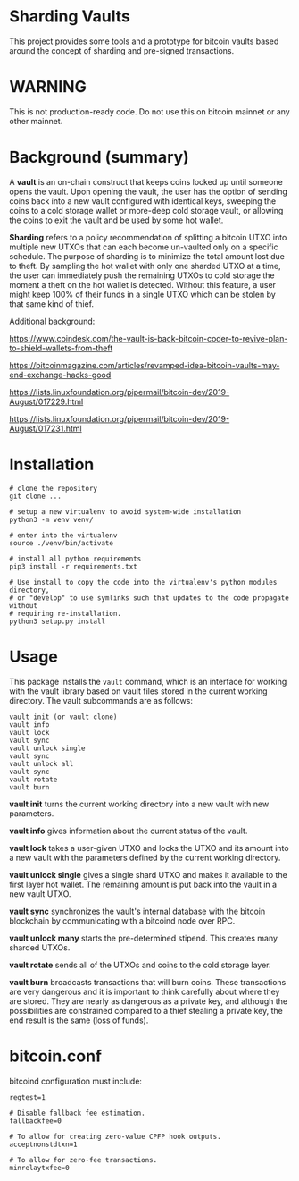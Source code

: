 # Sharding Vaults

This project provides some tools and a prototype for bitcoin vaults based
around the concept of sharding and pre-signed transactions.

# WARNING

This is not production-ready code. Do not use this on bitcoin mainnet or any other mainnet.

# Background (summary)

A **vault** is an on-chain construct that keeps coins locked up until someone
opens the vault. Upon opening the vault, the user has the option of sending
coins back into a new vault configured with identical keys, sweeping the coins
to a cold storage wallet or more-deep cold storage vault, or allowing the coins
to exit the vault and be used by some hot wallet.

**Sharding** refers to a policy recommendation of splitting a bitcoin UTXO into
multiple new UTXOs that can each become un-vaulted only on a specific schedule.
The purpose of sharding is to minimize the total amount lost due to theft. By
sampling the hot wallet with only one sharded UTXO at a time, the user can
immediately push the remaining UTXOs to cold storage the moment a theft on the
hot wallet is detected. Without this feature, a user might keep 100% of their
funds in a single UTXO which can be stolen by that same kind of thief.

Additional background:

<https://www.coindesk.com/the-vault-is-back-bitcoin-coder-to-revive-plan-to-shield-wallets-from-theft>

<https://bitcoinmagazine.com/articles/revamped-idea-bitcoin-vaults-may-end-exchange-hacks-good>

<https://lists.linuxfoundation.org/pipermail/bitcoin-dev/2019-August/017229.html>

<https://lists.linuxfoundation.org/pipermail/bitcoin-dev/2019-August/017231.html>

# Installation

```
# clone the repository
git clone ...

# setup a new virtualenv to avoid system-wide installation
python3 -m venv venv/

# enter into the virtualenv
source ./venv/bin/activate

# install all python requirements
pip3 install -r requirements.txt

# Use install to copy the code into the virtualenv's python modules directory,
# or "develop" to use symlinks such that updates to the code propagate without
# requiring re-installation.
python3 setup.py install
```

# Usage

This package installs the `vault` command, which is an interface for working
with the vault library based on vault files stored in the current working
directory. The vault subcommands are as follows:

```
vault init (or vault clone)
vault info
vault lock
vault sync
vault unlock single
vault sync
vault unlock all
vault sync
vault rotate
vault burn
```

**vault init** turns the current working directory into a new vault with new
parameters.

**vault info** gives information about the current status of the vault.

**vault lock** takes a user-given UTXO and locks the UTXO and its amount into a
new vault with the parameters defined by the current working directory.

**vault unlock single** gives a single shard UTXO and makes it available to the
first layer hot wallet. The remaining amount is put back into the vault in a
new vault UTXO.

**vault sync** synchronizes the vault's internal database with the bitcoin
blockchain by communicating with a bitcoind node over RPC.

**vault unlock many** starts the pre-determined stipend. This creates many
sharded UTXOs.

**vault rotate** sends all of the UTXOs and coins to the cold storage layer.

**vault burn** broadcasts transactions that will burn coins. These transactions
are very dangerous and it is important to think carefully about where they are
stored. They are nearly as dangerous as a private key, and although the
possibilities are constrained compared to a thief stealing a private key, the
end result is the same (loss of funds).

# bitcoin.conf

bitcoind configuration must include:

```
regtest=1

# Disable fallback fee estimation.
fallbackfee=0

# To allow for creating zero-value CPFP hook outputs.
acceptnonstdtxn=1

# To allow for zero-fee transactions.
minrelaytxfee=0
```


